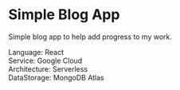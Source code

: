 # Simple Blog App

Simple blog app to help add progress to my work.

Language: React  
Service: Google Cloud  
Architecture: Serverless  
DataStorage: MongoDB Atlas
